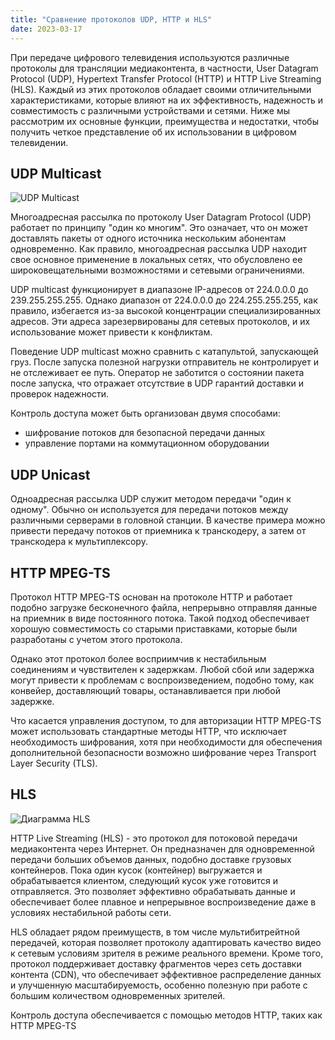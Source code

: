 ```yaml
---
title: "Сравнение протоколов UDP, HTTP и HLS"
date: 2023-03-17
---
```


При передаче цифрового телевидения используются различные протоколы для трансляции медиаконтента, в частности, User Datagram Protocol (UDP), Hypertext Transfer Protocol (HTTP) и HTTP Live Streaming (HLS). Каждый из этих протоколов обладает своими отличительными характеристиками, которые влияют на их эффективность, надежность и совместимость с различными устройствами и сетями. Ниже мы рассмотрим их основные функции, преимущества и недостатки, чтобы получить четкое представление об их использовании в цифровом телевидении.

## UDP Multicast[](https://help.cesbo.com/misc/articles/protocols/udp-vs-http#udp-multicast)

![UDP Multicast](https://cdn.cesbo.com/help/astra/delivery/udp.svg)

Многоадресная рассылка по протоколу User Datagram Protocol (UDP) работает по принципу "один ко многим". Это означает, что он может доставлять пакеты от одного источника нескольким абонентам одновременно. Как правило, многоадресная рассылка UDP находит свое основное применение в локальных сетях, что обусловлено ее широковещательными возможностями и сетевыми ограничениями.

UDP multicast функционирует в диапазоне IP-адресов от 224.0.0.0 до 239.255.255.255. Однако диапазон от 224.0.0.0 до 224.255.255.255, как правило, избегается из-за высокой концентрации специализированных адресов. Эти адреса зарезервированы для сетевых протоколов, и их использование может привести к конфликтам.

Поведение UDP multicast можно сравнить с катапультой, запускающей груз. После запуска полезной нагрузки отправитель не контролирует и не отслеживает ее путь. Оператор не заботится о состоянии пакета после запуска, что отражает отсутствие в UDP гарантий доставки и проверок надежности.

Контроль доступа может быть организован двумя способами:

- шифрование потоков для безопасной передачи данных
- управление портами на коммутационном оборудовании

## UDP Unicast[](https://help.cesbo.com/misc/articles/protocols/udp-vs-http#udp-unicast)

Одноадресная рассылка UDP служит методом передачи "один к одному". Обычно он используется для передачи потоков между различными серверами в головной станции. В качестве примера можно привести передачу потоков от приемника к транскодеру, а затем от транскодера к мультиплексору.

## HTTP MPEG-TS[](https://help.cesbo.com/misc/articles/protocols/udp-vs-http#http-mpeg-ts)

Протокол HTTP MPEG-TS основан на протоколе HTTP и работает подобно загрузке бесконечного файла, непрерывно отправляя данные на приемник в виде постоянного потока. Такой подход обеспечивает хорошую совместимость со старыми приставками, которые были разработаны с учетом этого протокола.

Однако этот протокол более восприимчив к нестабильным соединениям и чувствителен к задержкам. Любой сбой или задержка могут привести к проблемам с воспроизведением, подобно тому, как конвейер, доставляющий товары, останавливается при любой задержке.

Что касается управления доступом, то для авторизации HTTP MPEG-TS может использовать стандартные методы HTTP, что исключает необходимость шифрования, хотя при необходимости для обеспечения дополнительной безопасности возможно шифрование через Transport Layer Security (TLS).

## HLS[](https://help.cesbo.com/misc/articles/protocols/udp-vs-http#hls)

![Диаграмма HLS](https://cdn.cesbo.com/help/astra/delivery/http-hls/hls-segmenter/diagram.svg)

HTTP Live Streaming (HLS) - это протокол для потоковой передачи медиаконтента через Интернет. Он предназначен для одновременной передачи больших объемов данных, подобно доставке грузовых контейнеров. Пока один кусок (контейнер) выгружается и обрабатывается клиентом, следующий кусок уже готовится и отправляется. Это позволяет эффективно обрабатывать данные и обеспечивает более плавное и непрерывное воспроизведение даже в условиях нестабильной работы сети.

HLS обладает рядом преимуществ, в том числе мультибитрейтной передачей, которая позволяет протоколу адаптировать качество видео к сетевым условиям зрителя в режиме реального времени. Кроме того, протокол поддерживает доставку фрагментов через сеть доставки контента (CDN), что обеспечивает эффективное распределение данных и улучшенную масштабируемость, особенно полезную при работе с большим количеством одновременных зрителей.

Контроль доступа обеспечивается с помощью методов HTTP, таких как HTTP MPEG-TS
